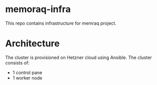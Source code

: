 # memoraq-infra
This repo contains infrastructure for memraq project.

# Architecture
The cluster is provisioned on Hetzner cloud using Ansible. The cluster consists of:
- 1 control pane
- 1 worker node

